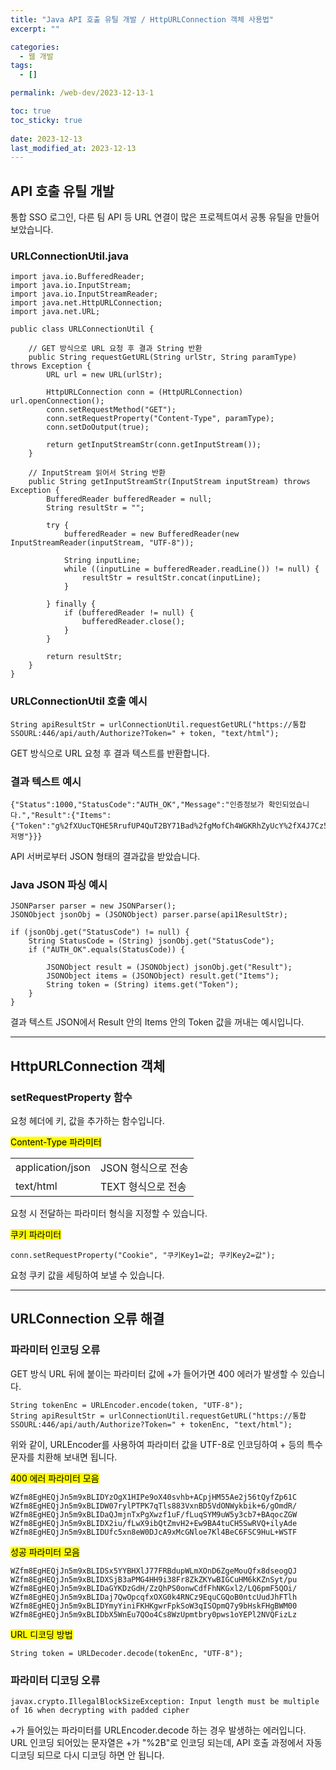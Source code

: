 ```yaml
---
title: "Java API 호출 유틸 개발 / HttpURLConnection 객체 사용법"
excerpt: ""

categories:
  - 웹 개발
tags:
  - []

permalink: /web-dev/2023-12-13-1

toc: true
toc_sticky: true
 
date: 2023-12-13
last_modified_at: 2023-12-13
---
```


## API 호출 유틸 개발

통합 SSO 로그인, 다른 팀 API 등 URL 연결이 많은 프로젝트여서 공통 유틸을 만들어보았습니다.

### URLConnectionUtil.java
```
import java.io.BufferedReader;
import java.io.InputStream;
import java.io.InputStreamReader;
import java.net.HttpURLConnection;
import java.net.URL;

public class URLConnectionUtil {

	// GET 방식으로 URL 요청 후 결과 String 반환
	public String requestGetURL(String urlStr, String paramType) throws Exception {
		URL url = new URL(urlStr);
		
		HttpURLConnection conn = (HttpURLConnection) url.openConnection();
		conn.setRequestMethod("GET");
		conn.setRequestProperty("Content-Type", paramType);
		conn.setDoOutput(true);
	
		return getInputStreamStr(conn.getInputStream());
	}

	// InputStream 읽어서 String 반환
	public String getInputStreamStr(InputStream inputStream) throws Exception {
		BufferedReader bufferedReader = null;
		String resultStr = "";
		
		try {
			bufferedReader = new BufferedReader(new InputStreamReader(inputStream, "UTF-8"));

			String inputLine;
			while ((inputLine = bufferedReader.readLine()) != null) {
				resultStr = resultStr.concat(inputLine);
			}

		} finally {
			if (bufferedReader != null) {
				bufferedReader.close();
			}
		}
		
		return resultStr;
	}
}

```

### URLConnectionUtil 호출 예시
```
String apiResultStr = urlConnectionUtil.requestGetURL("https://통합SSOURL:446/api/auth/Authorize?Token=" + token, "text/html");
```
GET 방식으로 URL 요청 후 결과 텍스트를 반환합니다.

### 결과 텍스트 예시
```
{"Status":1000,"StatusCode":"AUTH_OK","Message":"인증정보가 확인되었습니다.","Result":{"Items":{"Token":"g%2fXUucTQHE5RrufUP4QuT2BY71Bad%2fgMofCh4WGKRhZyUcY%2fX4J7Cz5vu%2fqApkFzI%2fPxf5wlrgnpKH2YKR66oA%3d~~~","UserID":"유저명"}}}
```
API 서버로부터 JSON 형태의 결과값을 받았습니다.

### Java JSON 파싱 예시
```
JSONParser parser = new JSONParser();
JSONObject jsonObj = (JSONObject) parser.parse(api1ResultStr);

if (jsonObj.get("StatusCode") != null) {
	String StatusCode = (String) jsonObj.get("StatusCode");
	if ("AUTH_OK".equals(StatusCode)) {

		JSONObject result = (JSONObject) jsonObj.get("Result");
		JSONObject items = (JSONObject) result.get("Items");
		String token = (String) items.get("Token");
	}
}
```
결과 텍스트 JSON에서 Result 안의 Items 안의 Token 값을 꺼내는 예시입니다.

---

## HttpURLConnection 객체

### setRequestProperty 함수
요청 헤더에 키, 값을 추가하는 함수입니다.

<mark>Content-Type 파라미터</mark>
<table>
  <tbody>
    <tr>
      <td>application/json</td>
      <td>JSON 형식으로 전송</td>
    </tr>
    <tr>
      <td>text/html</td>
      <td>TEXT 형식으로 전송</td>
    </tr>
  </tbody>
</table>
요청 시 전달하는 파라미터 형식을 지정할 수 있습니다.

<mark>쿠키 파라미터</mark>
```
conn.setRequestProperty("Cookie", "쿠키Key1=값; 쿠키Key2=값");
```
요청 쿠키 값을 세팅하여 보낼 수 있습니다.

---

## URLConnection 오류 해결

### 파라미터 인코딩 오류
GET 방식 URL 뒤에 붙이는 파라미터 값에 +가 들어가면 400 에러가 발생할 수 있습니다.  
```
String tokenEnc = URLEncoder.encode(token, "UTF-8");
String apiResultStr = urlConnectionUtil.requestGetURL("https://통합SSOURL:446/api/auth/Authorize?Token=" + tokenEnc, "text/html");
```
위와 같이, URLEncoder를 사용하여 파라미터 값을 UTF-8로 인코딩하여 + 등의 특수문자를 치환해 보내면 됩니다.

<mark>400 에러 파라미터 모음</mark>
```
WZfm8EgHEQjJn5m9xBLIDYzOgX1HIPe9oX40svhb+ACpjHM55Ae2j56tQyfZp61C
WZfm8EgHEQjJn5m9xBLIDW07rylPTPK7qTls883VxnBD5VdONWykbik+6/gOmdR/
WZfm8EgHEQjJn5m9xBLIDaQJmjnTxPgXwzf1uF/fLuqSYM9uW5y3cb7+BAqocZGW
WZfm8EgHEQjJn5m9xBLIDX2iu/fLwX9ibQtZmvH2+Ew9BA4tuCH5SwRVQ+ilyAde
WZfm8EgHEQjJn5m9xBLIDUfc5xn8eW0DJcA9xMcGNloe7Kl4BeC6FSC9HuL+WSTF
```

<mark>성공 파라미터 모음</mark>
```
WZfm8EgHEQjJn5m9xBLIDSx5YYBHXlJ77FRBdupWLmXOnD6ZgeMouQfx8dseogQJ
WZfm8EgHEQjJn5m9xBLIDXSjB3aPMG4HH9i38Fr8ZkZKYwBIGCuHM6kKZnSyt/pu
WZfm8EgHEQjJn5m9xBLIDaGYKDzGdH/ZzQhPS0onwCdfFhNKGxl2/LQ6pmF5QOi/
WZfm8EgHEQjJn5m9xBLIDaj7QwOpcqfxOXG0k4RNCz9EquCGQoB0ntcUudJhFTlh
WZfm8EgHEQjJn5m9xBLIDYmyYiniFKHKgwrFpkSoW3qISOpmQ7y9bHskFHgBWM00
WZfm8EgHEQjJn5m9xBLIDbX5WnEu7QOo4Cs8WzUpmtbry0pws1oYEPl2NVQFizLz
```

<mark>URL 디코딩 방법</mark>
```
String token = URLDecoder.decode(tokenEnc, "UTF-8");
```

### 파라미터 디코딩 오류
```
javax.crypto.IllegalBlockSizeException: Input length must be multiple of 16 when decrypting with padded cipher
```
+가 들어있는 파라미터를 URLEncoder.decode 하는 경우 발생하는 에러입니다.  
URL 인코딩 되어있는 문자열은 +가 "%2B"로 인코딩 되는데, API 호출 과정에서 자동 디코딩 되므로 다시 디코딩 하면 안 됩니다.
